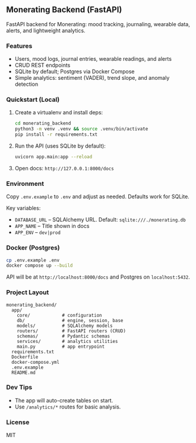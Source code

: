 ## Monerating Backend (FastAPI)

FastAPI backend for Monerating: mood tracking, journaling, wearable data, alerts, and lightweight analytics.

### Features
- Users, mood logs, journal entries, wearable readings, and alerts
- CRUD REST endpoints
- SQLite by default; Postgres via Docker Compose
- Simple analytics: sentiment (VADER), trend slope, and anomaly detection

### Quickstart (Local)
1. Create a virtualenv and install deps:
   ```bash
   cd monerating_backend
   python3 -m venv .venv && source .venv/bin/activate
   pip install -r requirements.txt
   ```
2. Run the API (uses SQLite by default):
   ```bash
   uvicorn app.main:app --reload
   ```
3. Open docs: `http://127.0.0.1:8000/docs`

### Environment
Copy `.env.example` to `.env` and adjust as needed. Defaults work for SQLite.

Key variables:
- `DATABASE_URL` – SQLAlchemy URL. Default: `sqlite:///./monerating.db`
- `APP_NAME` – Title shown in docs
- `APP_ENV` – `dev|prod`

### Docker (Postgres)
```bash
cp .env.example .env
docker compose up --build
```
API will be at `http://localhost:8000/docs` and Postgres on `localhost:5432`.

### Project Layout
```text
monerating_backend/
  app/
    core/            # configuration
    db/              # engine, session, base
    models/          # SQLAlchemy models
    routers/         # FastAPI routers (CRUD)
    schemas/         # Pydantic schemas
    services/        # analytics utilities
    main.py          # app entrypoint
  requirements.txt
  Dockerfile
  docker-compose.yml
  .env.example
  README.md
```

### Dev Tips
- The app will auto-create tables on start.
- Use `/analytics/*` routes for basic analysis.

### License
MIT

